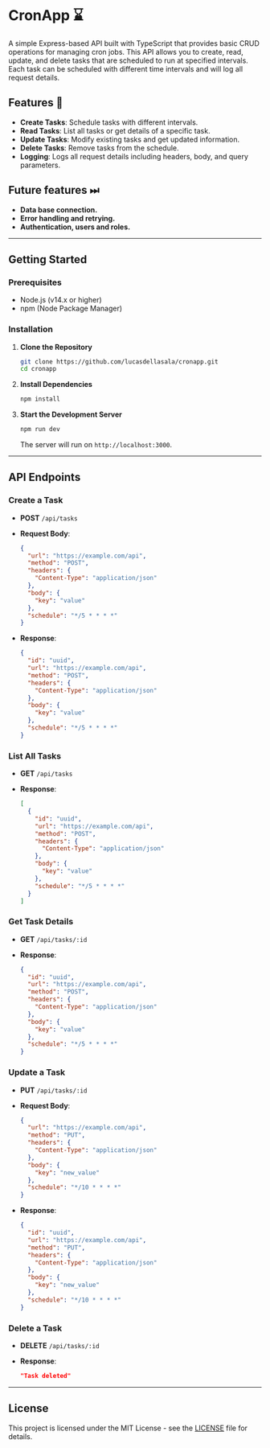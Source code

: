 # CronApp ⌛

A simple Express-based API built with TypeScript that provides basic CRUD operations for managing cron jobs. This API allows you to create, read, update, and delete tasks that are scheduled to run at specified intervals. Each task can be scheduled with different time intervals and will log all request details.

## Features 🤖

- **Create Tasks**: Schedule tasks with different intervals.
- **Read Tasks**: List all tasks or get details of a specific task.
- **Update Tasks**: Modify existing tasks and get updated information.
- **Delete Tasks**: Remove tasks from the schedule.
- **Logging**: Logs all request details including headers, body, and query parameters.

## Future features ⏭

- **Data base connection.**
- **Error handling and retrying.**
- **Authentication, users and roles.**

___
## Getting Started

### Prerequisites

- Node.js (v14.x or higher)
- npm (Node Package Manager)

### Installation

1. **Clone the Repository**

   ```bash
   git clone https://github.com/lucasdellasala/cronapp.git
   cd cronapp
   ```

2. **Install Dependencies**

   ```bash
   npm install
   ```

3. **Start the Development Server**

   ```bash
   npm run dev
   ```

   The server will run on `http://localhost:3000`.

___
## API Endpoints

### Create a Task

- **POST** `/api/tasks`
- **Request Body**:

  ```json
  {
    "url": "https://example.com/api",
    "method": "POST",
    "headers": {
      "Content-Type": "application/json"
    },
    "body": {
      "key": "value"
    },
    "schedule": "*/5 * * * *"
  }
  ```

- **Response**:

  ```json
  {
    "id": "uuid",
    "url": "https://example.com/api",
    "method": "POST",
    "headers": {
      "Content-Type": "application/json"
    },
    "body": {
      "key": "value"
    },
    "schedule": "*/5 * * * *"
  }
  ```

### List All Tasks

- **GET** `/api/tasks`
- **Response**:

  ```json
  [
    {
      "id": "uuid",
      "url": "https://example.com/api",
      "method": "POST",
      "headers": {
        "Content-Type": "application/json"
      },
      "body": {
        "key": "value"
      },
      "schedule": "*/5 * * * *"
    }
  ]
  ```

### Get Task Details

- **GET** `/api/tasks/:id`
- **Response**:

  ```json
  {
    "id": "uuid",
    "url": "https://example.com/api",
    "method": "POST",
    "headers": {
      "Content-Type": "application/json"
    },
    "body": {
      "key": "value"
    },
    "schedule": "*/5 * * * *"
  }
  ```

### Update a Task

- **PUT** `/api/tasks/:id`
- **Request Body**:

  ```json
  {
    "url": "https://example.com/api",
    "method": "PUT",
    "headers": {
      "Content-Type": "application/json"
    },
    "body": {
      "key": "new_value"
    },
    "schedule": "*/10 * * * *"
  }
  ```

- **Response**:

  ```json
  {
    "id": "uuid",
    "url": "https://example.com/api",
    "method": "PUT",
    "headers": {
      "Content-Type": "application/json"
    },
    "body": {
      "key": "new_value"
    },
    "schedule": "*/10 * * * *"
  }
  ```

### Delete a Task

- **DELETE** `/api/tasks/:id`
- **Response**:

  ```json
  "Task deleted"
  ```

___
## License

This project is licensed under the MIT License - see the [LICENSE](LICENSE) file for details.

